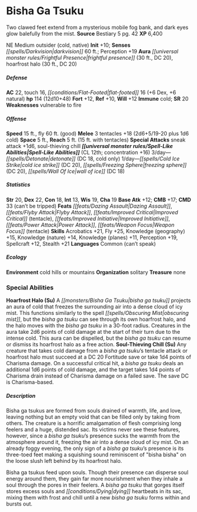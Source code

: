 ﻿---
cssclass: [monsters]
title1: Bisha Ga Tsuku
desc_short: Two clawed feet extend from a mysterious mobile fog bank, and dark eyes
  glow balefully from the mist.
title2: Bisha Ga Tsuku
CR: 9
sources:
- name: Bestiary 5
  page: 42
  link: http://paizo.com/products/btpy9g9x?Pathfinder-Roleplaying-Game-Bestiary-5
XP: 6400
alignment: NE
size: Medium
type: outsider
subtypes:
- cold
- native
initiative:
  bonus: 10
senses:
  darkvision: 60
auras:
- name: frightful presence
  radius: 30
  DC: 20
- name: hoarfrost halo
  radius: 30
  DC: 20
AC:
  AC: 22
  touch: 16
  flat_footed: 16
  components:
    dex: 6
    natural: 6
HP:
  HP: 114
  long: 12d10+48
saves:
  fort: 12
  ref: 10
  will: 12
immunities:
- cold
SR: 20
weaknesses:
- vulnerable to fire
speeds:
  base: 15
  fly: 60
  fly_maneuverability: good
attacks:
  melee:
  - - text: 3 tentacles +18 (2d6+5/19-20 plus 1d6 cold)
      entries:
      - - damage: 2d6+5
          crit_range: 19-20
        - damage: 1d6
          type: cold
      count: 3
      attack: tentacles
      bonus:
      - 18
  special:
  - sneak attack +1d6
  - soul-thieving chill
space: 5
reach: 5
reach_other: 15 ft. with tentacles
spell_like_abilities:
  entries:
  - name: detonate
    source: default
    freq: 3/day
    DC: 18
    other: cold only
  - name: cold ice strike
    source: default
    freq: 1/day
    DC: 20
  - name: freezing sphere
    source: default
    freq: 1/day
    DC: 20
  - name: wall of ice
    source: default
    freq: 1/day
    DC: 18
  sources:
  - name: default
    CL: 12
    concentration: 16
ability_scores:
  STR: 20
  DEX: 22
  CON: 18
  INT: 13
  WIS: 19
  CHA: 19
BAB: 12
CMB: 17
CMD: 33
CMD_other: can't be tripped
feats:
- name: Dazing Assault
- name: Flyby Attack
- name: Improved Critical (tentacle)
- name: Improved Initiative
- name: Power Attack
- name: Weapon Focus (tentacle)
skills:
  Acrobatics: 21
  Fly: 25
  Knowledge (geography): 15
  Knowledge (nature): 14
  Knowledge (planes): 11
  Perception: 19
  Spellcraft: 12
  Stealth: 21
languages:
- Common (can't speak)
ecology:
  environment: cold hills or mountains
  organization: solitary
  treasure_type: none
special_abilities:
  Hoarfrost Halo (Su): A bisha ga tsuku projects an aura of cold that freezes the
    surrounding air into a dense cloud of icy mist. This functions similarly to the
    spell obscuring mist, but the bisha ga tsuku can see through its own hoarfrost
    halo, and the halo moves with the bisha ga tsuku in a 30-foot radius. Creatures
    in the aura take 2d6 points of cold damage at the start of their turn due to the
    intense cold. This aura can be dispelled, but the bisha ga tsuku can resume or
    dismiss its hoarfrost halo as a free action.
  Soul-Thieving Chill (Su): Any creature that takes cold damage from a bisha ga tsuku's
    tentacle attack or hoarfrost halo must succeed at a DC 20 Fortitude save or take
    1d4 points of Charisma damage. On a successful critical hit, a bisha ga tsuku
    deals an additional 1d6 points of cold damage, and the target takes 1d4 points
    of Charisma drain instead of Charisma damage on a failed save. The save DC is
    Charisma-based.
desc_long: |-
  Bisha ga tsukus are formed from souls drained of warmth, life, and love, leaving nothing but an empty void that can be filled only by taking from others. The creature is a horrific amalgamation of flesh comprising long feelers and a huge, distended sac. Its victims never see these features, however, since a bisha ga tsuku's presence sucks the warmth from the atmosphere around it, freezing the air into a dense cloud of icy mist. On an already foggy evening, the only sign of a bisha ga tsuku's presence is its three-toed feet making a squishing sound reminiscent of "bisha bisha" on the loose slush left behind by its hoarfrost halo.

  Bisha ga tsukus feed upon souls. Though their presence can disperse soul energy around them, they gain far more nourishment when they inhale a soul through the pores in their feelers. A bisha ga tsuku that gorges itself stores excess souls and dying heartbeats in its sac, mixing them with frost and chill until a new bisha ga tsuku forms within and bursts out.

---

# Bisha Ga Tsuku
Two clawed feet extend from a mysterious mobile fog bank, and dark eyes glow balefully from the mist.
**Source** Bestiary 5 pg. 42
**XP** 6,400

NE Medium outsider (cold, native)
**Init** +10; **Senses** _[[spells/Darkvision|darkvision]]_ 60 ft.; Perception +19
**Aura** _[[universal monster rules/Frightful Presence|frightful presence]]_ (30 ft., DC 20), hoarfrost halo (30 ft., DC 20)

##### Defense

**AC** 22, touch 16, _[[conditions/Flat-Footed|flat-footed]]_ 16 (+6 Dex, +6 natural)
**hp** 114 (12d10+48)
**Fort** +12, **Ref** +10, **Will** +12
**Immune** cold; **SR** 20
**Weaknesses** vulnerable to fire

##### Offense
**Speed** 15 ft., fly 60 ft. (good)
**Melee** 3 tentacles +18 (2d6+5/19-20 plus 1d6 cold)
**Space** 5 ft., **Reach** 5 ft. (15 ft. with tentacles)
**Special Attacks** sneak attack +1d6, soul-thieving chill
**_[[universal monster rules/Spell-Like Abilities|Spell-Like Abilities]]_** (CL 12th; concentration +16)
3/day—_[[spells/Detonate|detonate]]_ (DC 18, cold only)
1/day—_[[spells/Cold Ice Strike|cold ice strike]]_ (DC 20), _[[spells/Freezing Sphere|freezing sphere]]_ (DC 20), _[[spells/Wall Of Ice|wall of ice]]_ (DC 18)

##### Statistics
**Str** 20, **Dex** 22, **Con** 18, **Int** 13, **Wis** 19, **Cha** 19
**Base Atk** +12; **CMB** +17; **CMD** 33 (can’t be tripped)
**Feats** _[[feats/Dazing Assault|Dazing Assault]]_, _[[feats/Flyby Attack|Flyby Attack]]_, _[[feats/Improved Critical|Improved Critical]]_ (tentacle), _[[feats/Improved Initiative|Improved Initiative]]_, _[[feats/Power Attack|Power Attack]]_, _[[feats/Weapon Focus|Weapon Focus]]_ (tentacle)
**Skills** Acrobatics +21, Fly +25, Knowledge (geography) +15, Knowledge (nature) +14, Knowledge (planes) +11, Perception +19, Spellcraft +12, Stealth +21
**Languages** Common (can’t speak)

##### Ecology

**Environment** cold hills or mountains
**Organization** solitary
**Treasure** none

### Special Abilities

**Hoarfrost Halo (Su)** A _[[monsters/Bisha Ga Tsuku|bisha ga tsuku]]_ projects an aura of cold that freezes the surrounding air into a dense cloud of icy mist. This functions similarly to the spell _[[spells/Obscuring Mist|obscuring mist]]_, but the _bisha ga tsuku_ can see through its own hoarfrost halo, and the halo moves with the _bisha ga tsuku_ in a 30-foot radius. Creatures in the aura take 2d6 points of cold damage at the start of their turn due to the intense cold. This aura can be dispelled, but the _bisha ga tsuku_ can resume or dismiss its hoarfrost halo as a free action.
**Soul-Thieving Chill (Su)** Any creature that takes cold damage from a _bisha ga tsuku_’s tentacle attack or hoarfrost halo must succeed at a DC 20 Fortitude save or take 1d4 points of Charisma damage. On a successful critical hit, a _bisha ga tsuku_ deals an additional 1d6 points of cold damage, and the target takes 1d4 points of Charisma drain instead of Charisma damage on a failed save. The save DC is Charisma-based.

##### Description

Bisha ga tsukus are formed from souls drained of warmth, life, and love, leaving nothing but an empty void that can be filled only by taking from others. The creature is a horrific amalgamation of flesh comprising long feelers and a huge, distended sac. Its victims never see these features, however, since a _bisha ga tsuku_’s presence sucks the warmth from the atmosphere around it, freezing the air into a dense cloud of icy mist. On an already foggy evening, the only sign of a _bisha ga tsuku_’s presence is its three-toed feet making a squishing sound reminiscent of "bisha bisha" on the loose slush left behind by its hoarfrost halo.

Bisha ga tsukus feed upon souls. Though their presence can disperse soul energy around them, they gain far more nourishment when they inhale a soul through the pores in their feelers. A _bisha ga tsuku_ that gorges itself stores excess souls and _[[conditions/Dying|dying]]_ heartbeats in its sac, mixing them with frost and chill until a new _bisha ga tsuku_ forms within and bursts out.